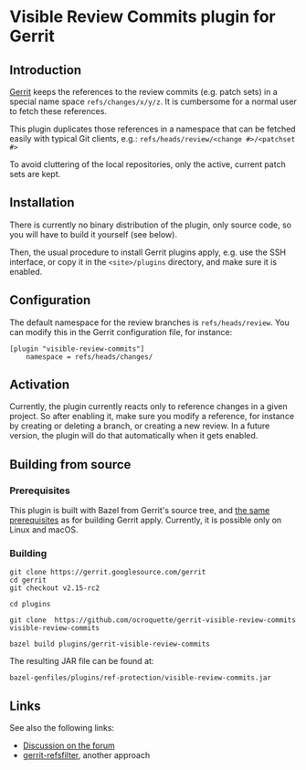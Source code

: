 # Visible Review Commits plugin for Gerrit

## Introduction


[Gerrit](https://www.gerritcodereview.com/) keeps the references to the review commits (e.g. patch sets) in a special name space ```refs/changes/x/y/z```. It is cumbersome for a normal user to fetch these references.

This plugin duplicates those references in a namespace that can be fetched easily with typical Git clients, e.g.:
```refs/heads/review/<change #>/<patchset #>```

To avoid cluttering of the local repositories, only the active, current patch sets are kept.

## Installation

There is currently no binary distribution of the plugin, only source code, so you will have to build it yourself (see below).

Then, the usual procedure to install Gerrit plugins apply, e.g. use the SSH interface, or copy it in the ```<site>/plugins``` directory, and make sure it is enabled.


## Configuration

The default namespace for the review branches is ```refs/heads/review```.
You can modify this in the Gerrit configuration file, for instance:

```
[plugin "visible-review-commits"]    
    namespace = refs/heads/changes/
```

## Activation

Currently, the plugin currently reacts only to reference changes in a given project. So after enabling it, make sure you modify a reference, for instance by creating or deleting a branch, or creating a new review. In a future version, the plugin will do that automatically when it gets enabled.

## Building from source

### Prerequisites

This plugin is built with Bazel from Gerrit's source tree, and [the same prerequisites](https://gerrit-review.googlesource.com/Documentation/dev-bazel.html) as for building Gerrit apply. Currently, it is possible only on Linux and macOS.

### Building

```
git clone https://gerrit.googlesource.com/gerrit
cd gerrit
git checkout v2.15-rc2

cd plugins

git clone  https://github.com/ocroquette/gerrit-visible-review-commits   visible-review-commits

bazel build plugins/gerrit-visible-review-commits
```

The resulting JAR file can be found at:

```
bazel-genfiles/plugins/ref-protection/visible-review-commits.jar
```

## Links

See also the following links:

* [Discussion on the forum](https://groups.google.com/forum/#!topic/repo-discuss/7QgLHhK6Qw0)
* [gerrit-refsfilter](https://github.com/GerritForge/gerrit-refsfilter), another approach


